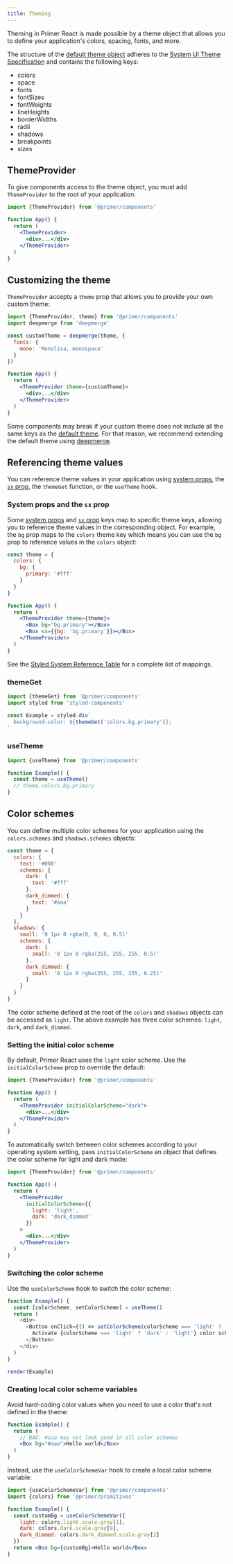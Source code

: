 ```yaml
---
title: Theming
---
```


Theming in Primer React is made possible by a theme object that allows you to define your application's colors, spacing, fonts, and more.

The structure of the [default theme object](/theme-reference) adheres to the [System UI Theme Specification](https://system-ui.com/theme) and contains the following keys:

- colors
- space
- fonts
- fontSizes
- fontWeights
- lineHeights
- borderWidths
- radii
- shadows
- breakpoints
- sizes

## ThemeProvider

To give components access to the theme object, you must add `ThemeProvider` to the root of your application:

```jsx
import {ThemeProvider} from '@primer/components'

function App() {
  return (
    <ThemeProvider>
      <div>...</div>
    </ThemeProvider>
  )
}
```

## Customizing the theme

`ThemeProvider` accepts a `theme` prop that allows you to provide your own custom theme:

```jsx
import {ThemeProvider, theme} from '@primer/components'
import deepmerge from 'deepmerge'

const customTheme = deepmerge(theme, {
  fonts: {
    mono: 'Monolisa, monospace'
  }
})

function App() {
  return (
    <ThemeProvider theme={customTheme}>
      <div>...</div>
    </ThemeProvider>
  )
}
```

Some components may break if your custom theme does not include all the same keys as the [default theme](/theme-reference). For that reason, we recommend extending the default theme using [deepmerge](https://www.npmjs.com/package/deepmerge).

## Referencing theme values

You can reference theme values in your application using [system props](/system-props), the [`sx` prop](/overriding-styles), the `themeGet` function, or the `useTheme` hook.

### System props and the `sx` prop

Some [system props](/system-props) and [`sx` prop](/overriding-styles) keys map to specific theme keys, allowing you to reference theme values in the corresponding object. For example, the `bg` prop maps to the `colors` theme key which means you can use the `bg` prop to reference values in the `colors` object:

```jsx
const theme = {
  colors: {
    bg: {
      primary: '#fff'
    }
  }
}

function App() {
  return (
    <ThemeProvider theme={theme}>
      <Box bg="bg.primary"></Box>
      <Box sx={{bg: 'bg.primary'}}></Box>
    </ThemeProvider>
  )
}
```

See the [Styled System Reference Table](https://styled-system.com/table) for a complete list of mappings.

### themeGet

```js
import {themeGet} from '@primer/components'
import styled from 'styled-components'

const Example = styled.div`
  background-color: ${themeGet('colors.bg.primary')};
`
```

### useTheme

```js
import {useTheme} from '@primer/components'

function Example() {
  const theme = useTheme()
  // theme.colors.bg.primary
}
```

## Color schemes

You can define multiple color schemes for your application using the `colors.schemes` and `shadows.schemes` objects:

```js
const theme = {
  colors: {
    text: '#000'
    schemes: {
      dark: {
        text: '#fff'
      },
      dark_dimmed: {
        text: '#aaa'
      }
    }
  },
  shadows: {
    small: '0 1px 0 rgba(0, 0, 0, 0.5)'
    schemes: {
      dark: {
        small: '0 1px 0 rgba(255, 255, 255, 0.5)'
      },
      dark_dimmed: {
        small: '0 1px 0 rgba(255, 255, 255, 0.25)'
      }
    }
  }
}
```

The color scheme defined at the root of the `colors` and `shadows` objects can be accessed as `light`. The above example has three color schemes: `light`, `dark`, and `dark_dimmed`.

### Setting the initial color scheme

By default, Primer React uses the `light` color scheme. Use the `initialColorScheme` prop to override the default:

```jsx
import {ThemeProvider} from '@primer/components'

function App() {
  return (
    <ThemeProvider initialColorScheme="dark">
      <div>...</div>
    </ThemeProvider>
  )
}
```

To automatically switch between color schemes according to your operating system setting, pass `initialColorScheme` an object that defines the color scheme for light and dark mode:

```jsx
import {ThemeProvider} from '@primer/components'

function App() {
  return (
    <ThemeProvider
      initialColorScheme={{
        light: 'light',
        dark: 'dark_dimmed'
      }}
    >
      <div>...</div>
    </ThemeProvider>
  )
}
```

### Switching the color scheme

Use the `useColorScheme` hook to switch the color scheme:

```javascript live noinline
function Example() {
  const [colorScheme, setColorScheme] = useTheme()
  return (
    <div>
      <Button onClick={() => setColorScheme(colorScheme === 'light' ? 'dark' : 'light')}>
        Activate {colorScheme === 'light' ? 'dark' : 'light'} color scheme
      </Button>
    </div>
  )
}

render(Example)
```

### Creating local color scheme variables

Avoid hard-coding color values when you need to use a color that's not defined in the theme:

```jsx
function Example() {
  return (
    // BAD: #aaa may not look good in all color schemes
    <Box bg="#aaa">Hello world</Box>
  )
}
```

Instead, use the `useColorSchemeVar` hook to create a local color scheme variable:

```jsx
import {useColorSchemeVar} from '@primer/components'
import {colors} from '@primer/primitives'

function Example() {
  const customBg = useColorSchemeVar({
    light: colors.light.scale.gray[1],
    dark: colors.dark.scale.gray[9],
    dark_dimmed: colors.dark_dimmed.scale.gray[2]
  })
  return <Box bg={customBg}>Hello world</Box>
}
```
